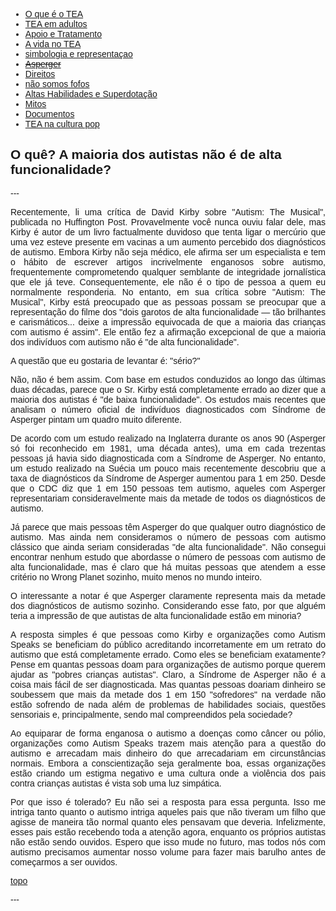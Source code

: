 <html lang="pt-BR">
<head>
    <meta charset="UTF-8">
    <meta name="viewport" content="width=device-width, initial-scale=1.0">
    <title>Não fale <del>Asperger</del></title>
    <style>
        body {
            font-family: Arial, sans-serif;
        }
        .menu {
            background-color: #333;
            overflow: hidden;
        }
        .menu a {
            float: left;
            display: block;
            color: white;
            text-align: center;
            padding: 14px 16px;
            text-decoration: none;
        }
        .menu a:hover {
            background-color: #ddd;
            color: black;
        }
        .content {
            padding: 20px;
        }
        p {
            text-align: justify;
        }
        .centered-img {
            display: block;
            margin-left: auto;
            margin-right: auto;
            height: 200px;
            width: auto;
        }
    </style>
</head>
<body>
<div class="navbar">
  <div class="navbar-inner">
      <ul class="nav">
      <li><a href= "/pages/autismo/autismo.html">O que é o TEA</a></li>
      <li><a href= "/pages/autismo/teadultos.html">TEA em adultos</a></li>
      <li><a href= "/pages/autismo/apoioetratamento.html">Apoio e Tratamento</a></li>
        <li><a href= "/pages/autismo/vidanotea.html">A vida no TEA</a></li>
        <li><a href= "/pages/autismo/identificadao.html">simbologia e representaçao</a></li>
        <li><a href= "/pages/autismo/asperger.html"> <del>Asperger</del></a></li>
        <li><a href= "/pages/autismo/direitos.html">Direitos</a></li>
        <li><a href= "/pages/autismo/fofos.html">não somos fofos</a></li>
        <li><a href= "/pages/autismo/habilidades.html">Altas Habilidades e Superdotação</a></li>
        <li><a href= "/pages/autismo/mitos.html">Mitos</a></li>
          <li><a href= "/pages/autismo/documentos.html">Documentos</a></li>
          <li><a href= "/pages/autismo/namidia.html">TEA na cultura pop</a></li>
      </ul>
  </div>
</div>
<p>
<p>
    <h2>O quê? A maioria dos autistas não é de alta funcionalidade?</h2>
<p>
  ---

  Recentemente, li uma crítica de David Kirby sobre "Autism: The Musical", publicada no Huffington Post. Provavelmente você nunca ouviu falar dele, mas Kirby é autor de um livro factualmente duvidoso que tenta ligar o mercúrio que uma vez esteve presente em vacinas a um aumento percebido dos diagnósticos de autismo. Embora Kirby não seja médico, ele afirma ser um especialista e tem o hábito de escrever artigos incrivelmente enganosos sobre autismo, frequentemente comprometendo qualquer semblante de integridade jornalística que ele já teve. Consequentemente, ele não é o tipo de pessoa a quem eu normalmente responderia. No entanto, em sua crítica sobre "Autism: The Musical", Kirby está preocupado que as pessoas possam se preocupar que a representação do filme dos "dois garotos de alta funcionalidade — tão brilhantes e carismáticos... deixe a impressão equivocada de que a maioria das crianças com autismo é assim". Ele então fez a afirmação excepcional de que a maioria dos indivíduos com autismo não é "de alta funcionalidade".
<p>
  A questão que eu gostaria de levantar é: "sério?"
<p>
  Não, não é bem assim. Com base em estudos conduzidos ao longo das últimas duas décadas, parece que o Sr. Kirby está completamente errado ao dizer que a maioria dos autistas é "de baixa funcionalidade". Os estudos mais recentes que analisam o número oficial de indivíduos diagnosticados com Síndrome de Asperger pintam um quadro muito diferente.
<p>
  De acordo com um estudo realizado na Inglaterra durante os anos 90 (Asperger só foi reconhecido em 1981, uma década antes), uma em cada trezentas pessoas já havia sido diagnosticada com a Síndrome de Asperger. No entanto, um estudo realizado na Suécia um pouco mais recentemente descobriu que a taxa de diagnósticos da Síndrome de Asperger aumentou para 1 em 250. Desde que o CDC diz que 1 em 150 pessoas tem autismo, aqueles com Asperger representariam consideravelmente mais da metade de todos os diagnósticos de autismo.
<p>
  Já parece que mais pessoas têm Asperger do que qualquer outro diagnóstico de autismo. Mas ainda nem consideramos o número de pessoas com autismo clássico que ainda seriam consideradas "de alta funcionalidade". Não consegui encontrar nenhum estudo que abordasse o número de pessoas com autismo de alta funcionalidade, mas é claro que há muitas pessoas que atendem a esse critério no Wrong Planet sozinho, muito menos no mundo inteiro.
<p>
  O interessante a notar é que Asperger claramente representa mais da metade dos diagnósticos de autismo sozinho. Considerando esse fato, por que alguém teria a impressão de que autistas de alta funcionalidade estão em minoria?
<p>
  A resposta simples é que pessoas como Kirby e organizações como Autism Speaks se beneficiam do público acreditando incorretamente em um retrato do autismo que está completamente errado. Como eles se beneficiam exatamente? Pense em quantas pessoas doam para organizações de autismo porque querem ajudar as "pobres crianças autistas". Claro, a Síndrome de Asperger não é a coisa mais fácil de ser diagnosticada. Mas quantas pessoas doariam dinheiro se soubessem que mais da metade dos 1 em 150 "sofredores" na verdade não estão sofrendo de nada além de problemas de habilidades sociais, questões sensoriais e, principalmente, sendo mal compreendidos pela sociedade?
<p>
  Ao equiparar de forma enganosa o autismo a doenças como câncer ou pólio, organizações como Autism Speaks trazem mais atenção para a questão do autismo e arrecadam mais dinheiro do que arrecadariam em circunstâncias normais. Embora a conscientização seja geralmente boa, essas organizações estão criando um estigma negativo e uma cultura onde a violência dos pais contra crianças autistas é vista sob uma luz simpática.
<p>
  Por que isso é tolerado? Eu não sei a resposta para essa pergunta. Isso me intriga tanto quanto o autismo intriga aqueles pais que não tiveram um filho que agisse de maneira tão normal quanto eles pensavam que deveria. Infelizmente, esses pais estão recebendo toda a atenção agora, enquanto os próprios autistas não estão sendo ouvidos. Espero que isso mude no futuro, mas todos nós com autismo precisamos aumentar nosso volume para fazer mais barulho antes de começarmos a ser ouvidos.
</p>
  <a href="#top">topo</a></p>
  ---
